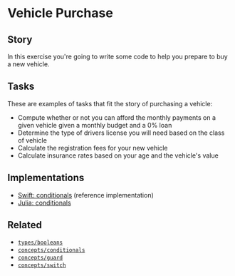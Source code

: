 # Vehicle Purchase

## Story

In this exercise you're going to write some code to help you prepare to buy a new vehicle.

## Tasks

These are examples of tasks that fit the story of purchasing a vehicle:

- Compute whether or not you can afford the monthly payments on a given vehicle given a monthly budget and a 0% loan
- Determine the type of drivers license you will need based on the class of vehicle
- Calculate the registration fees for your new vehicle
- Calculate insurance rates based on your age and the vehicle's value

## Implementations

- [Swift: conditionals][implementation-swift] (reference implementation)
- [Julia: conditionals][implementation-julia]

## Related

- [`types/booleans`][types-booleans]
- [`concepts/conditionals`][concepts-conditionals]
- [`concepts/guard`][concepts-guard]
- [`concepts/switch`][concepts-switch]

[types-booleans]: https://github.com/exercism/v3/blob/main/reference/types/boolean.md
[concepts-conditionals]: https://github.com/exercism/v3/blob/main/reference/concepts/conditionals.md
[concepts-guard]: https://github.com/exercism/v3/blob/main/reference/concepts/guard.md
[concepts-switch]: https://github.com/exercism/v3/blob/main/reference/concepts/switch.md
[implementation-swift]: https://github.com/exercism/swift/blob/main/exercises/concept/vehicle-purchase/.docs/instructions.md
[implementation-julia]: https://github.com/exercism/julia/blob/main/exercises/concept/vehicle-purchase/.docs/instructions.md
